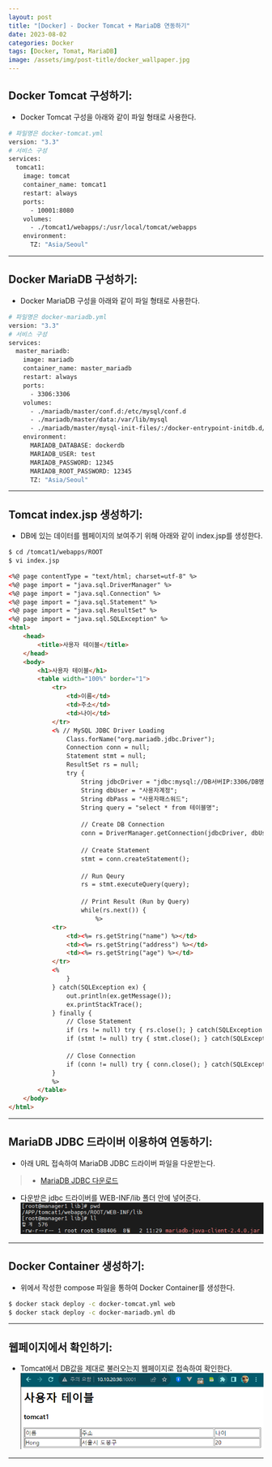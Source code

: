 ```yaml
---
layout: post
title: "[Docker] - Docker Tomcat + MariaDB 연동하기"
date: 2023-08-02
categories: Docker
tags: [Docker, Tomat, MariaDB]
image: /assets/img/post-title/docker_wallpaper.jpg
---
```


## Docker Tomcat 구성하기:
- Docker Tomcat 구성을 아래와 같이 파일 형태로 사용한다.
```bash
# 파일명은 docker-tomcat.yml
version: "3.3"
# 서비스 구성
services:
  tomcat1:
    image: tomcat
    container_name: tomcat1
    restart: always
    ports:
      - 10001:8080
    volumes:
      - ./tomcat1/webapps/:/usr/local/tomcat/webapps
    environment:
      TZ: "Asia/Seoul"
```

* * *

## Docker MariaDB 구성하기:
- Docker MariaDB 구성을 아래와 같이 파일 형태로 사용한다.
```bash
# 파일명은 docker-mariadb.yml
version: "3.3"
# 서비스 구성
services:
  master_mariadb:
    image: mariadb
    container_name: master_mariadb
    restart: always
    ports:
      - 3306:3306
    volumes:
      - ./mariadb/master/conf.d:/etc/mysql/conf.d
      - ./mariadb/master/data:/var/lib/mysql
      - ./mariadb/master/mysql-init-files/:/docker-entrypoint-initdb.d/
    environment:
      MARIADB_DATABASE: dockerdb
      MARIADB_USER: test
      MARIADB_PASSWORD: 12345
      MARIADB_ROOT_PASSWORD: 12345
      TZ: "Asia/Seoul"
```

* * *

## Tomcat index.jsp 생성하기:
- DB에 있는 데이터를 웹페이지의 보여주기 위해 아래와 같이 index.jsp를 생성한다.
```bash
$ cd /tomcat1/webapps/ROOT
$ vi index.jsp
```

```html
<%@ page contentType = "text/html; charset=utf-8" %>
<%@ page import = "java.sql.DriverManager" %>
<%@ page import = "java.sql.Connection" %>
<%@ page import = "java.sql.Statement" %>
<%@ page import = "java.sql.ResultSet" %>
<%@ page import = "java.sql.SQLException" %>
<html>
    <head>
        <title>사용자 테이블</title>
    </head>
    <body>
        <h1>사용자 테이블</h1>
        <table width="100%" border="1">
            <tr>
                <td>이름</td>
                <td>주소</td>
                <td>나이</td>
            </tr>
            <% // MySQL JDBC Driver Loading
                Class.forName("org.mariadb.jdbc.Driver");
                Connection conn = null;
                Statement stmt = null;
                ResultSet rs = null;
                try {
                    String jdbcDriver = "jdbc:mysql://DB서버IP:3306/DB명";
                    String dbUser = "사용자계정";
                    String dbPass = "사용자패스워드";
                    String query = "select * from 테이블명";

                    // Create DB Connection
                    conn = DriverManager.getConnection(jdbcDriver, dbUser, dbPass);

                    // Create Statement
                    stmt = conn.createStatement();

                    // Run Qeury
                    rs = stmt.executeQuery(query);

                    // Print Result (Run by Query)
                    while(rs.next()) {
                        %>
            <tr>
                <td><%= rs.getString("name") %></td>
                <td><%= rs.getString("address") %></td>
                <td><%= rs.getString("age") %></td>
            </tr>
            <%
                }
            } catch(SQLException ex) {
                out.println(ex.getMessage());
                ex.printStackTrace();
            } finally {
                // Close Statement
                if (rs != null) try { rs.close(); } catch(SQLException ex) {}
                if (stmt != null) try { stmt.close(); } catch(SQLException ex) {}

                // Close Connection
                if (conn != null) try { conn.close(); } catch(SQLException ex) {}
            }
            %>
        </table>
    </body>
</html>
```

* * *

## MariaDB JDBC 드라이버 이용하여 연동하기:
- 아래 URL 접속하여 MariaDB JDBC 드라이버 파일을 다운받는다. 
> * [MariaDB JDBC 다운로드](https://downloads.mariadb.com/Connectors/java/ "MariaDB JDBC 다운로드")

- 다운받은 jdbc 드라이버를 WEB-INF/lib 폴더 안에 넣어준다.
[![docker tomcat jdbc 파일 위치](/assets/img/post/docker/docker%20tomcat%20jdbc%20파일%20위치.PNG)](/assets/img/post/docker/docker%20tomcat%20jdbc%20파일%20위치.PNG)

* * *

## Docker Container 생성하기:
- 위에서 작성한 compose 파일을 통하여 Docker Container를 생성한다.
```bash
$ docker stack deploy -c docker-tomcat.yml web
$ docker stack deploy -c docker-mariadb.yml db
```

* * *

## 웹페이지에서 확인하기:
- Tomcat에서 DB값을 제대로 불러오는지 웹페이지로 접속하여 확인한다.
[![docker tomcat, mariadb 연동 성공 화면](/assets/img/post/docker/docker%20tomcat,%20mariadb%20연동%20성공%20화면.PNG)](/assets/img/post/docker/docker%20tomcat,%20mariadb%20연동%20성공%20화면.PNG)

* * *
